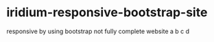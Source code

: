 # iridium-responsive-bootstrap-site
responsive by using bootstrap
not fully complete website
a
b
c
d
